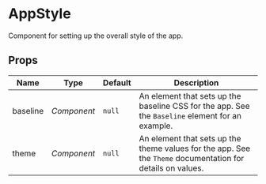 # AppStyle

Component for setting up the overall style of the app.

## Props
| Name | Type | Default | Description |
| --- | --- | --- | --- |
| baseline | _Component_ | `null` | An element that sets up the baseline CSS for the app. See the `Baseline` element for an example. |
| theme | _Component_ | `null` | An element that sets up the theme values for the app. See the `Theme` documentation for details on values. |
